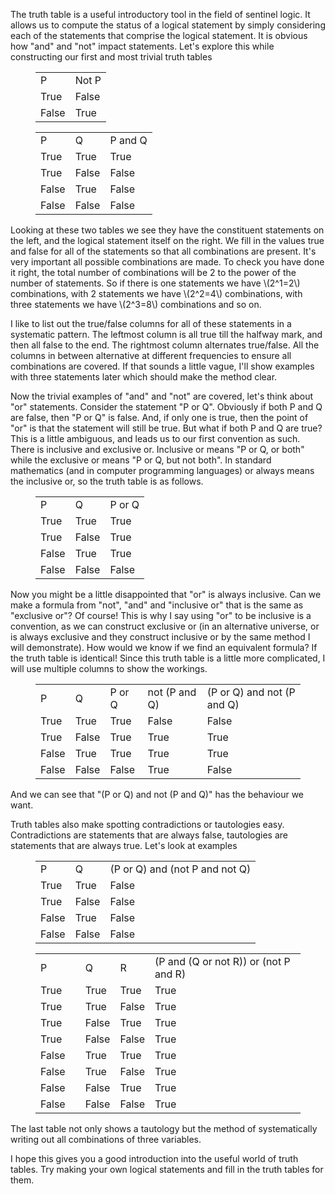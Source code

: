 The truth table is a useful introductory tool in the field of sentinel logic. It allows us to compute the status of a logical statement by simply considering each of the statements that comprise the logical statement. It is obvious how "and" and "not" impact statements. Let's explore this while constructing our first and most trivial truth tables

<figure class="wp-block-table">
    <table>
        <tbody>
            <tr>
                <td>P</td>
                <td>Not P</td>
            </tr>
            <tr>
                <td>True</td>
                <td>False</td>
            </tr>
            <tr>
                <td>False</td>
                <td>True</td>
            </tr>
        </tbody>
    </table>
</figure>

<figure class="wp-block-table">
    <table>
        <tbody>
            <tr>
                <td>P</td>
                <td>Q</td>
                <td>P and Q</td>
            </tr>
            <tr>
                <td>True</td>
                <td>True</td>
                <td>True</td>
            </tr>
            <tr>
                <td>True</td>
                <td>False</td>
                <td>False</td>
            </tr>
            <tr>
                <td>False</td>
                <td>True</td>
                <td>False</td>
            </tr>
            <tr>
                <td>False</td>
                <td>False</td>
                <td>False</td>
            </tr>
        </tbody>
    </table>
</figure>

Looking at these two tables we see they have the constituent statements on the left, and the logical statement itself on the right. We fill in the values true and false for all of the statements so that all combinations are present. It's very important all possible combinations are made. To check you have done it right, the total number of combinations will be 2 to the power of the number of statements. So if there is one statements we have \\(2^1=2\\) combinations, with 2 statements we have \\(2^2=4\\) combinations, with three statements we have \\(2^3=8\\) combinations and so on.

I like to list out the true/false columns for all of these statements in a systematic pattern. The leftmost column is all true till the halfway mark, and then all false to the end. The rightmost column alternates true/false. All the columns in between alternative at different frequencies to ensure all combinations are covered. If that sounds a little vague, I'll show examples with three statements later which should make the method clear.

Now the trivial examples of "and" and "not" are covered, let's think about "or" statements. Consider the statement "P or Q". Obviously if both P and Q are false, then "P or Q" is false. And, if only one is true, then the point of "or" is that the statement will still be true. But what if both P and Q are true? This is a little ambiguous, and leads us to our first convention as such. There is inclusive and exclusive or. Inclusive or means "P or Q, or both" while the exclusive or means "P or Q, but not both". In standard mathematics (and in computer programming languages) or always means the inclusive or, so the truth table is as follows.

<figure class="wp-block-table">
    <table>
        <tbody>
            <tr>
                <td>P</td>
                <td>Q</td>
                <td>P or Q</td>
            </tr>
            <tr>
                <td>True</td>
                <td>True</td>
                <td>True</td>
            </tr>
            <tr>
                <td>True</td>
                <td>False</td>
                <td>True</td>
            </tr>
            <tr>
                <td>False</td>
                <td>True</td>
                <td>True</td>
            </tr>
            <tr>
                <td>False</td>
                <td>False</td>
                <td>False</td>
            </tr>
        </tbody>
    </table>
</figure>

Now you might be a little disappointed that "or" is always inclusive. Can we make a formula from "not", "and" and "inclusive or" that is the same as "exclusive or"? Of course! This is why I say using "or" to be inclusive is a convention, as we can construct exclusive or (in an alternative universe, or is always exclusive and they construct inclusive or by the same method I will demonstrate). How would we know if we find an equivalent formula? If the truth table is identical! Since this truth table is a little more complicated, I will use multiple columns to show the workings.

<figure class="wp-block-table">
    <table>
        <tbody>
            <tr>
                <td>P</td>
                <td>Q</td>
                <td>P or Q</td>
                <td>not (P and Q)</td>
                <td>(P or Q) and not (P and Q)</td>
            </tr>
            <tr>
                <td>True</td>
                <td>True</td>
                <td>True</td>
                <td>False</td>
                <td>False</td>
            </tr>
            <tr>
                <td>True</td>
                <td>False</td>
                <td>True</td>
                <td>True</td>
                <td>True</td>
            </tr>
            <tr>
                <td>False</td>
                <td>True</td>
                <td>True</td>
                <td>True</td>
                <td>True</td>
            </tr>
            <tr>
                <td>False</td>
                <td>False</td>
                <td>False</td>
                <td>True</td>
                <td>False</td>
            </tr>
        </tbody>
    </table>
</figure>

And we can see that "(P or Q) and not (P and Q)" has the behaviour we want.

Truth tables also make spotting contradictions or tautologies easy. Contradictions are statements that are always false, tautologies are statements that are always true. Let's look at examples

<figure class="wp-block-table">
    <table>
        <tbody>
            <tr>
                <td>P</td>
                <td>Q</td>
                <td>(P or Q) and (not P and not Q)</td>
            </tr>
            <tr>
                <td>True</td>
                <td>True</td>
                <td>False</td>
            </tr>
            <tr>
                <td>True</td>
                <td>False</td>
                <td>False</td>
            </tr>
            <tr>
                <td>False</td>
                <td>True</td>
                <td>False</td>
            </tr>
            <tr>
                <td>False</td>
                <td>False</td>
                <td>False</td>
            </tr>
        </tbody>
    </table>
</figure>

<figure class="wp-block-table">
    <table>
        <tbody>
            <tr>
                <td>P</td>
                <td></td>
                <td>Q</td>
                <td>R</td>
                <td>(P and (Q or not R)) or (not P and R)</td>
            </tr>
            <tr>
                <td>True</td>
                <td></td>
                <td>True</td>
                <td>True</td>
                <td>True</td>
            </tr>
            <tr>
                <td>True</td>
                <td></td>
                <td>True</td>
                <td>False</td>
                <td>True</td>
            </tr>
            <tr>
                <td>True</td>
                <td></td>
                <td>False</td>
                <td>True</td>
                <td>True</td>
            </tr>
            <tr>
                <td>True</td>
                <td></td>
                <td>False</td>
                <td>False</td>
                <td>True</td>
            </tr>
            <tr>
                <td>False</td>
                <td></td>
                <td>True</td>
                <td>True</td>
                <td>True</td>
            </tr>
            <tr>
                <td>False</td>
                <td></td>
                <td>True</td>
                <td>False</td>
                <td>True</td>
            </tr>
            <tr>
                <td>False</td>
                <td></td>
                <td>False</td>
                <td>True</td>
                <td>True</td>
            </tr>
            <tr>
                <td>False</td>
                <td></td>
                <td>False</td>
                <td>False</td>
                <td>True</td>
            </tr>
        </tbody>
    </table>
</figure>

The last table not only shows a tautology but the method of systematically writing out all combinations of three variables.

I hope this gives you a good introduction into the useful world of truth tables. Try making your own logical statements and fill in the truth tables for them.